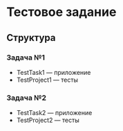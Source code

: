 # Тестовое задание

## Структура
### Задача №1
- TestTask1 — приложение
- TestProject1 — тесты

### Задача №2
- TestTask2 — приложение
- TestProject2 — тесты
